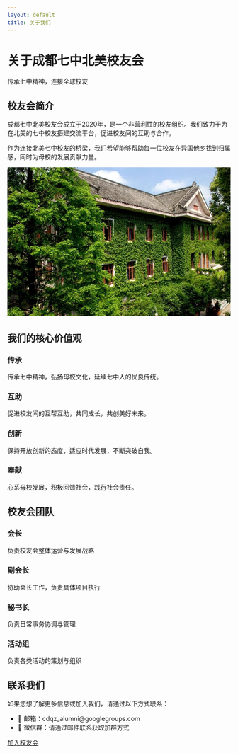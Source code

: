 ```yaml
---
layout: default
title: 关于我们
---
```


<div class="about-header">
    <h1>关于成都七中北美校友会</h1>
    <p class="subtitle">传承七中精神，连接全球校友</p>
</div>

<section class="about-section">
    <div class="about-grid">
        <div class="about-content">
            <h2>校友会简介</h2>
            <p>成都七中北美校友会成立于2020年，是一个非营利性的校友组织。我们致力于为在北美的七中校友搭建交流平台，促进校友间的互助与合作。</p>
            <p>作为连接北美七中校友的桥梁，我们希望能够帮助每一位校友在异国他乡找到归属感，同时为母校的发展贡献力量。</p>
        </div>
        <div class="about-image">
            <img src="/images/building.webp" alt="成都七中" class="rounded-image">
        </div>
    </div>
</section>

<section class="values-section">
    <h2>我们的核心价值观</h2>
    <div class="values-grid">
        <div class="value-card">
            <h3>传承</h3>
            <p>传承七中精神，弘扬母校文化，延续七中人的优良传统。</p>
        </div>
        <div class="value-card">
            <h3>互助</h3>
            <p>促进校友间的互帮互助，共同成长，共创美好未来。</p>
        </div>
        <div class="value-card">
            <h3>创新</h3>
            <p>保持开放创新的态度，适应时代发展，不断突破自我。</p>
        </div>
        <div class="value-card">
            <h3>奉献</h3>
            <p>心系母校发展，积极回馈社会，践行社会责任。</p>
        </div>
    </div>
</section>

<section class="team-section">
    <h2>校友会团队</h2>
    <div class="team-grid">
        <div class="team-member">
            <h3>会长</h3>
            <p>负责校友会整体运营与发展战略</p>
        </div>
        <div class="team-member">
            <h3>副会长</h3>
            <p>协助会长工作，负责具体项目执行</p>
        </div>
        <div class="team-member">
            <h3>秘书长</h3>
            <p>负责日常事务协调与管理</p>
        </div>
        <div class="team-member">
            <h3>活动组</h3>
            <p>负责各类活动的策划与组织</p>
        </div>
    </div>
</section>

<section class="contact-section">
    <h2>联系我们</h2>
    <div class="contact-content">
        <p>如果您想了解更多信息或加入我们，请通过以下方式联系：</p>
        <ul class="contact-list">
            <li>📧 邮箱：cdqz_alumni@googlegroups.com</li>
            <li>📱 微信群：请通过邮件联系获取加群方式</li>
        </ul>
        <div class="join-cta">
            <a href="/join" class="cta-button">加入校友会</a>
        </div>
    </div>
</section>
